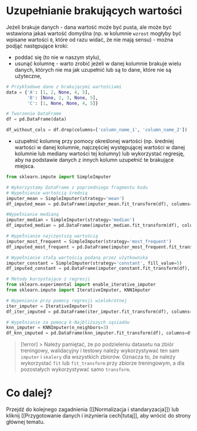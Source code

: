 # Uzupełnianie brakujących wartości

Jeżeli brakuje danych - dana wartość może być pusta, ale może być wstawiona jakaś wartość domyślna (np. w kolumnie `wzrost` mogłyby być wpisane wartości `0`, które od razu widać, że nie mają sensu) - można podjąć następujące kroki:
- poddać się (to nie w naszym stylu),
- usunąć kolumnę - warto zrobić jeżeli w danej kolumnie brakuje wielu danych, których nie ma jak uzupełnić lub są to dane, które nie są użyteczne,
```Python
# Przykładowe dane z brakującymi wartościami
data = {'A': [1, 2, None, 4, 5],
        'B': [None, 2, 3, None, 5],
        'C': [1, None, None, 4, 5]}

# Tworzenie DataFrame
df = pd.DataFrame(data)

df_without_cols = df.drop(columns=['column_name_1', 'column_name_2'])
```
- uzupełnić kolumnę przy pomocy określonej wartości (np. średniej wartości w danej kolumnie, najczęściej występującej wartości w danej kolumnie lub mediany wartości tej kolumny) lub wykorzystać regresję, aby na podstawie danych z innych kolumn uzupełnić te brakujące miejsca.
```Python
from sklearn.impute import SimpleImputer

# Wykorzystamy DataFrame z poprzedniego fragmentu kodu
# Wypełnianie wartością średnią
imputer_mean = SimpleImputer(strategy='mean')
df_imputed_mean = pd.DataFrame(imputer_mean.fit_transform(df), columns=df.columns)

#Wypełnianie medianą
imputer_median = SimpleImputer(strategy='median')
df_imputed_median = pd.DataFrame(imputer_median.fit_transform(df), columns=df.columns)

# Wypełnianie najczęstszą wartością
imputer_most_frequent = SimpleImputer(strategy='most_frequent')
df_imputed_most_frequent = pd.DataFrame(imputer_most_frequent.fit_transform(df), columns=df.columns)

# Wypełnianie stałą wartością podaną przez użytkownika
imputer_constant = SimpleImputer(strategy='constant', fill_value=5)
df_imputed_constant = pd.DataFrame(imputer_constant.fit_transform(df), columns=df.columns)

# Metody korzystające z regresji
from sklearn.experimental import enable_iterative_imputer 
from sklearn.impute import IterativeImputer, KNNImputer

# Wypenianie przy pomocy regresji wielokrotnej
iter_imputer = IterativeImputer()
df_iter_imputed = pd.DataFrame(iter_imputer.fit_transform(df), columns=df.columns)

# Wypełnianie za pomocą k-Najbliższych sąsiadów
knn_imputer = KNNImputer(n_neighbors=3)
df_knn_imputed = pd.DataFrame(knn_imputer.fit_transform(df), columns=df.columns)
```

> [!error] > Należy pamiętać, że po podzieleniu datasetu na zbiór treningowy, walidacyjny i testowy należy wykorzystywać ten sam `imputer` i `skalery` dla wszystkich zbiorów. Oznacza to, że należy wykorzystać `fit` lub `fit_transform` przy zbiorze treningowym, a dla pozostałych wykorzystywać samo `transform`.
# Co dalej?
Przejdź do kolejnego zagadnienia ([[Normalizacja i standaryzacja]]) lub kliknij [[Przygotowanie danych i inżynieria cech|tutaj]], aby wrócić do strony głównej tematu.